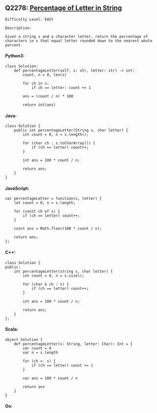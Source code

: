 ## Q2278: [Percentage of Letter in String](https://leetcode.com/problems/percentage-of-letter-in-string/)

```
Difficulty Level: EASY
```

```
Description:

Given a string s and a character letter, return the percentage of characters in s that equal letter rounded down to the nearest whole percent.
```

#### Python3:

```
class Solution:
    def percentageLetter(self, s: str, letter: str) -> int:
        count, n = 0, len(s)

        for ch in s:
            if ch == letter: count += 1

        ans = (count / n) * 100

        return int(ans)
```

#### Java:

```
class Solution {
    public int percentageLetter(String s, char letter) {
        int count = 0, n = s.length();

        for (char ch : s.toCharArray()) {
            if (ch == letter) count++;
        }

        int ans = 100 * count / n;

        return ans;
    }
}
```

#### JavaScript:

```
var percentageLetter = function(s, letter) {
    let count = 0, n = s.length;

    for (const ch of s) {
        if (ch == letter) count++;
    }

    const ans = Math.floor(100 * count / n);

    return ans;
};
```

#### C++:

```
class Solution {
public:
    int percentageLetter(string s, char letter) {
        int count = 0, n = s.size();

        for (char & ch : s) {
            if (ch == letter) count++;
        }

        int ans = 100 * count / n;

        return ans;
    }
};
```

#### Scala:

```
object Solution {
    def percentageLetter(s: String, letter: Char): Int = {
        var count = 0
        var n = s.length

        for (ch <- s) {
            if (ch == letter) count += 1
        }

        var ans = 100 * count / n

        return ans
    }
}
```

#### Go:

```

```
